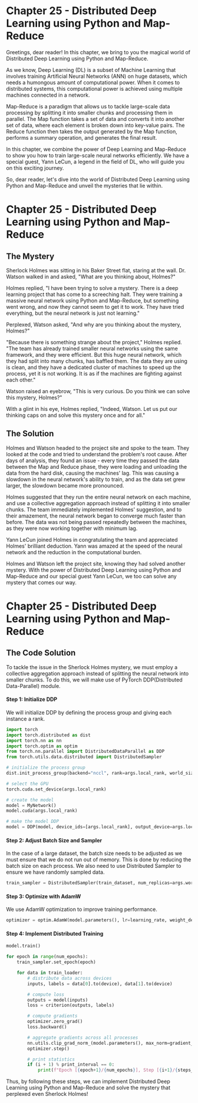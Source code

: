 # Chapter 25 - Distributed Deep Learning using Python and Map-Reduce

Greetings, dear reader! In this chapter, we bring to you the magical world of Distributed Deep Learning using Python and Map-Reduce. 

As we know, Deep Learning (DL) is a subset of Machine Learning that involves training Artificial Neural Networks (ANN) on huge datasets, which needs a humongous amount of computational power. When it comes to distributed systems, this computational power is achieved using multiple machines connected in a network. 

Map-Reduce is a paradigm that allows us to tackle large-scale data processing by splitting it into smaller chunks and processing them in parallel. The Map function takes a set of data and converts it into another set of data, where each element is broken down into key-value pairs. The Reduce function then takes the output generated by the Map function, performs a summary operation, and generates the final result. 

In this chapter, we combine the power of Deep Learning and Map-Reduce to show you how to train large-scale neural networks efficiently. We have a special guest, Yann LeCun, a legend in the field of DL, who will guide you on this exciting journey. 

So, dear reader, let's dive into the world of Distributed Deep Learning using Python and Map-Reduce and unveil the mysteries that lie within.
# Chapter 25 - Distributed Deep Learning using Python and Map-Reduce

## The Mystery

Sherlock Holmes was sitting in his Baker Street flat, staring at the wall. Dr. Watson walked in and asked, "What are you thinking about, Holmes?"

Holmes replied, "I have been trying to solve a mystery. There is a deep learning project that has come to a screeching halt. They were training a massive neural network using Python and Map-Reduce, but something went wrong, and now they cannot seem to get it to work. They have tried everything, but the neural network is just not learning."

Perplexed, Watson asked, "And why are you thinking about the mystery, Holmes?"

"Because there is something strange about the project," Holmes replied. "The team has already trained smaller neural networks using the same framework, and they were efficient. But this huge neural network, which they had split into many chunks, has baffled them. The data they are using is clean, and they have a dedicated cluster of machines to speed up the process, yet it is not working. It is as if the machines are fighting against each other."

Watson raised an eyebrow, "This is very curious. Do you think we can solve this mystery, Holmes?"

With a glint in his eye, Holmes replied, "Indeed, Watson. Let us put our thinking caps on and solve this mystery once and for all."

## The Solution

Holmes and Watson headed to the project site and spoke to the team. They looked at the code and tried to understand the problem's root cause. After days of analysis, they found an issue - every time they passed the data between the Map and Reduce phase, they were loading and unloading the data from the hard disk, causing the machines' lag. This was causing a slowdown in the neural network's ability to train, and as the data set grew larger, the slowdown became more pronounced.

Holmes suggested that they run the entire neural network on each machine, and use a collective aggregation approach instead of splitting it into smaller chunks. The team immediately implemented Holmes' suggestion, and to their amazement, the neural network began to converge much faster than before. The data was not being passed repeatedly between the machines, as they were now working together with minimum lag.

Yann LeCun joined Holmes in congratulating the team and appreciated Holmes' brilliant deduction. Yann was amazed at the speed of the neural network and the reduction in the computational burden.

Holmes and Watson left the project site, knowing they had solved another mystery. With the power of Distributed Deep Learning using Python and Map-Reduce and our special guest Yann LeCun, we too can solve any mystery that comes our way.
# Chapter 25 - Distributed Deep Learning using Python and Map-Reduce

## The Code Solution

To tackle the issue in the Sherlock Holmes mystery, we must employ a collective aggregation approach instead of splitting the neural network into smaller chunks. To do this, we will make use of PyTorch DDP(Distributed Data-Parallel) module.

#### Step 1: Initialize DDP

We will initialize DDP by defining the process group and giving each instance a rank.

```python
import torch
import torch.distributed as dist
import torch.nn as nn
import torch.optim as optim
from torch.nn.parallel import DistributedDataParallel as DDP
from torch.utils.data.distributed import DistributedSampler

# initialize the process group
dist.init_process_group(backend="nccl", rank=args.local_rank, world_size=args.world_size)

# select the GPU
torch.cuda.set_device(args.local_rank)

# create the model
model = MyNetwork()
model.cuda(args.local_rank)

# make the model DDP
model = DDP(model, device_ids=[args.local_rank], output_device=args.local_rank)
```

#### Step 2: Adjust Batch Size and Sampler

In the case of a large dataset, the batch size needs to be adjusted as we must ensure that we do not run out of memory. This is done by reducing the batch size on each process. We also need to use Distributed Sampler to ensure we have randomly sampled data.

```python
train_sampler = DistributedSampler(train_dataset, num_replicas=args.world_size, rank=args.local_rank, shuffle=True)
```

#### Step 3: Optimize with AdamW

We use AdamW optimization to improve training performance.

```python
optimizer = optim.AdamW(model.parameters(), lr=learning_rate, weight_decay=0.1)
```

#### Step 4: Implement Distributed Training

```python
model.train()

for epoch in range(num_epochs):
    train_sampler.set_epoch(epoch)

    for data in train_loader:
        # distribute data across devices
        inputs, labels = data[0].to(device), data[1].to(device)

        # compute loss
        outputs = model(inputs)
        loss = criterion(outputs, labels)

        # compute gradients
        optimizer.zero_grad()
        loss.backward()

        # aggregate gradients across all processes
        nn.utils.clip_grad_norm_(model.parameters(), max_norm=gradient_clip_value)
        optimizer.step()

        # print statistics
        if (i + 1) % print_interval == 0:
            print(f"Epoch [{epoch+1}/{num_epochs}], Step [{i+1}/{steps_per_epoch}], Loss: {loss.item():.4f}")
```

Thus, by following these steps, we can implement Distributed Deep Learning using Python and Map-Reduce and solve the mystery that perplexed even Sherlock Holmes!